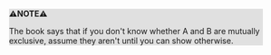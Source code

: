 <div style="margin:2em; background-color: #e0e0e0;">

<strong>⚠️NOTE️️️⚠️</strong>

The book says that if you don't know whether A and B are mutually exclusive, assume they aren't until you can show otherwise.
</div>

